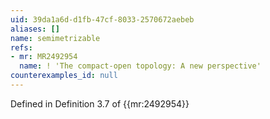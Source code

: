 ```yaml
---
uid: 39da1a6d-d1fb-47cf-8033-2570672aebeb
aliases: []
name: semimetrizable
refs:
- mr: MR2492954
  name: ! 'The compact-open topology: A new perspective'
counterexamples_id: null
---
```

Defined in Definition 3.7 of {{mr:2492954}}
